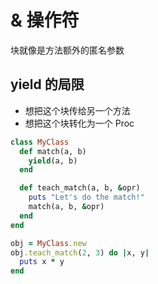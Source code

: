 # & 操作符

块就像是方法额外的匿名参数

## yield 的局限
- 想把这个块传给另一个方法
- 想把这个块转化为一个 Proc

```rb
class MyClass
  def match(a, b)
    yield(a, b)
  end

  def teach_match(a, b, &opr)
    puts "Let's do the match!"
    match(a, b, &opr)
  end
end

obj = MyClass.new
obj.teach_match(2, 3) do |x, y|
  puts x * y
end
```
